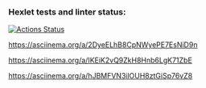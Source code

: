 ### Hexlet tests and linter status:
[![Actions Status](https://github.com/RomanKharkin/java-project-lvl1/workflows/hexlet-check/badge.svg)](https://github.com/RomanKharkin/java-project-lvl1/actions)


https://asciinema.org/a/2DyeELhB8CpNWyePE7EsNiD9n

https://asciinema.org/a/IKEiK2vQ9ZkH8Hnb6LgK71ZbE

https://asciinema.org/a/hJBMFVN3ilOUH8ztGiSp76vZ8
